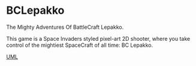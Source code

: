 # BCLepakko
The Mighty Adventures Of BattleCraft Lepakko.

This game is a Space Invaders styled pixel-art 2D shooter, where you take control of the mightiest SpaceCraft of all time: BC Lepakko.

[UML](BCLepakkoUML.xml)
